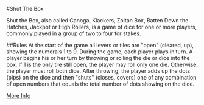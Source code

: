 #Shut The Box

Shut the Box, also called Canoga, Klackers, Zoltan Box, Batten Down the Hatches, Jackpot or High Rollers, is a game of dice for one or more players, commonly played in a group of two to four for stakes.


##Rules
At the start of the game all levers or tiles are "open" (cleared, up), showing the numerals 1 to 9.
During the game, each player plays in turn. A player begins his or her turn by throwing or rolling the die or dice into the box. If 1 is the only tile still open, the player may roll only one die. Otherwise, the player must roll both dice.
After throwing, the player adds up the dots (pips) on the dice and then "shuts" (closes, covers) one of any combination of open numbers that equals the total number of dots showing on the dice.

[More Info](https://en.wikipedia.org/wiki/Shut_the_Box)